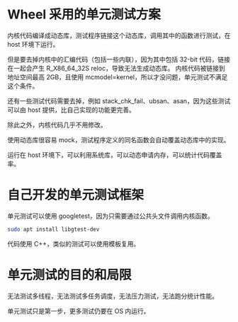 # Wheel 采用的单元测试方案

内核代码编译成动态库，测试程序链接这个动态库，调用其中的函数进行测试，在 host 环境下运行。

但是要去掉内核中的汇编代码（包括一些内联），因为其中包括 32-bit 代码，链接在一起会产生 R_X86_64_32S reloc，导致无法生成动态库。
内核代码被链接到地址空间最高 2GB，且使用 mcmodel=kernel，所以才没问题，单元测试不满足这个条件。

还有一些测试代码需要去掉，例如 stack_chk_fail、ubsan、asan，因为这些测试可以由 host 提供，比自己实现的功能更完善。

除此之外，内核代码几乎不用修改。

使用动态库很容易 mock，测试程序定义的同名函数会自动覆盖动态库中的实现。

运行在 host 环境下，可以利用系统库，可以动态申请内存，可以统计代码覆盖率。

# 自己开发的单元测试框架

单元测试可以使用 googletest，因为只需要通过公共头文件调用内核函数。

~~~bash
sudo apt install libgtest-dev
~~~

代码使用 C++，类似的测试可以使用模板复用。

# 单元测试的目的和局限

无法测试多线程，无法测试多任务调度，无法压力测试，无法跑分统计性能。

单元测试只是第一步，更多测试仍要在 OS 内运行。

